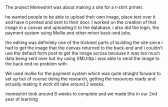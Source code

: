 The project Memeshirt was about making a site for a t-shirt printer.

he wanted people to be able to upload their own image, place text over it and have it printed and sent to their door.
I worked on the creation of that image in a canvas and uploading it to the database, i also did the login, the payment system using Mollie and other minor back-end jobs.

the editing was definitely one of the trickiest parts of building the site since i had to get the image that the canvas returned to the back-end and i couldn't use the default form post to get the image across because it was too much data being sent over but my using XMLhttp i was able to send the image to the back end no problem with.

We used mollie for the payment system which was quite straight forward to set up but of course doing the research, getting the resources ready and actually making it work dit take around 2 weeks.

memeshirt took around 8 weeks to complete and we made this in our 2nd year of learning
